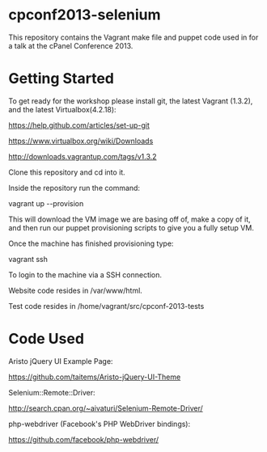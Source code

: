 cpconf2013-selenium
===================

This repository contains the Vagrant make file and puppet code used in for a talk at the cPanel Conference 2013.

Getting Started
===============
To get ready for the workshop please install git, the latest Vagrant (1.3.2), and the latest Virtualbox(4.2.18):

https://help.github.com/articles/set-up-git

https://www.virtualbox.org/wiki/Downloads

http://downloads.vagrantup.com/tags/v1.3.2

Clone this repository and cd into it. 

Inside the repository run the command:

vagrant up --provision

This will download the VM image we are basing off of, make a copy of it, and then run our puppet provisioning scripts to give you a fully setup VM.

Once the machine has finished provisioning type:

vagrant ssh

To login to the machine via a SSH connection. 

Website code resides in /var/www/html. 

Test code resides in /home/vagrant/src/cpconf-2013-tests


Code Used
============================================

Aristo jQuery UI Example Page:

https://github.com/taitems/Aristo-jQuery-UI-Theme

Selenium::Remote::Driver:

http://search.cpan.org/~aivaturi/Selenium-Remote-Driver/

php-webdriver (Facebook's PHP WebDriver bindings):

https://github.com/facebook/php-webdriver/

